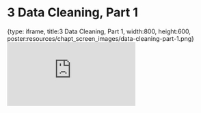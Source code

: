 # 3 Data Cleaning, Part 1
 
{type: iframe, title:3 Data Cleaning, Part 1, width:800, height:600, poster:resources/chapt_screen_images/data-cleaning-part-1.png}
![](https://hutchdatascience.org/Intermediate_R/no_toc/data-cleaning-part-1.html)
 

 
